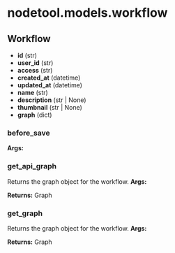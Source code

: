 # nodetool.models.workflow

## Workflow

- **id** (str)
- **user_id** (str)
- **access** (str)
- **created_at** (datetime)
- **updated_at** (datetime)
- **name** (str)
- **description** (str | None)
- **thumbnail** (str | None)
- **graph** (dict)

### before_save

**Args:**

### get_api_graph

Returns the graph object for the workflow.
**Args:**

**Returns:** Graph

### get_graph

Returns the graph object for the workflow.
**Args:**

**Returns:** Graph

